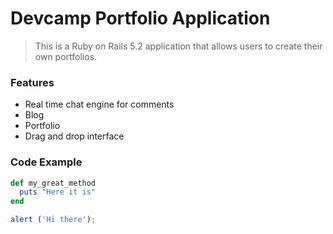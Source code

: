 # Devcamp Portfolio Application

> This is a Ruby on Rails 5.2 application that allows users to create their own portfolios.

### Features

- Real time chat engine for comments
- Blog
- Portfolio
- Drag and drop interface

### Code Example

```ruby
def my_great_method
  puts "Here it is"
end
```

```javascript
alert ('Hi there');
```